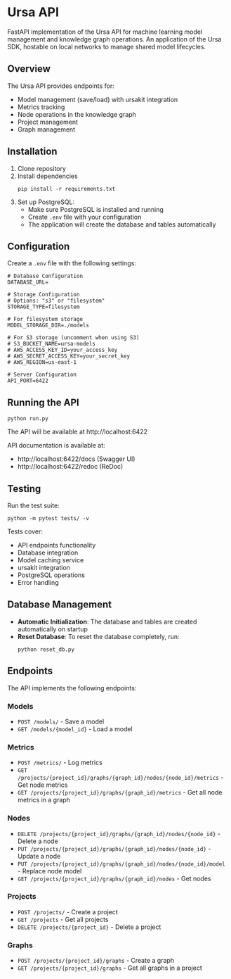 # Ursa API

FastAPI implementation of the Ursa API for machine learning model management and knowledge graph operations. An application of the Ursa SDK, hostable on local networks to manage shared model lifecycles.

## Overview

The Ursa API provides endpoints for:
- Model management (save/load) with ursakit integration
- Metrics tracking
- Node operations in the knowledge graph
- Project management
- Graph management

## Installation

1. Clone repository
2. Install dependencies
   ```
   pip install -r requirements.txt
   ```
3. Set up PostgreSQL:
   - Make sure PostgreSQL is installed and running
   - Create `.env` file with your configuration
   - The application will create the database and tables automatically

## Configuration

Create a `.env` file with the following settings:

```
# Database Configuration
DATABASE_URL=

# Storage Configuration
# Options: "s3" or "filesystem"
STORAGE_TYPE=filesystem

# For filesystem storage
MODEL_STORAGE_DIR=./models

# For S3 storage (uncomment when using S3)
# S3_BUCKET_NAME=ursa-models
# AWS_ACCESS_KEY_ID=your_access_key
# AWS_SECRET_ACCESS_KEY=your_secret_key
# AWS_REGION=us-east-1

# Server Configuration
API_PORT=6422
```

## Running the API

```
python run.py
```

The API will be available at http://localhost:6422

API documentation is available at:
- http://localhost:6422/docs (Swagger UI)
- http://localhost:6422/redoc (ReDoc)

## Testing

Run the test suite:

```
python -m pytest tests/ -v
```

Tests cover:
- API endpoints functionality
- Database integration
- Model caching service
- ursakit integration
- PostgreSQL operations
- Error handling

## Database Management

- **Automatic Initialization**: The database and tables are created automatically on startup
- **Reset Database**: To reset the database completely, run:
  ```
  python reset_db.py
  ```

## Endpoints

The API implements the following endpoints:

### Models
- `POST /models/` - Save a model
- `GET /models/{model_id}` - Load a model

### Metrics
- `POST /metrics/` - Log metrics
- `GET /projects/{project_id}/graphs/{graph_id}/nodes/{node_id}/metrics` - Get node metrics
- `GET /projects/{project_id}/graphs/{graph_id}/metrics` - Get all node metrics in a graph

### Nodes
- `DELETE /projects/{project_id}/graphs/{graph_id}/nodes/{node_id}` - Delete a node
- `PUT /projects/{project_id}/graphs/{graph_id}/nodes/{node_id}` - Update a node
- `PUT /projects/{project_id}/graphs/{graph_id}/nodes/{node_id}/model` - Replace node model
- `GET /projects/{project_id}/graphs/{graph_id}/nodes` - Get nodes

### Projects
- `POST /projects/` - Create a project
- `GET /projects` - Get all projects
- `DELETE /projects/{project_id}` - Delete a project

### Graphs
- `POST /projects/{project_id}/graphs` - Create a graph
- `GET /projects/{project_id}/graphs` - Get all graphs in a project
